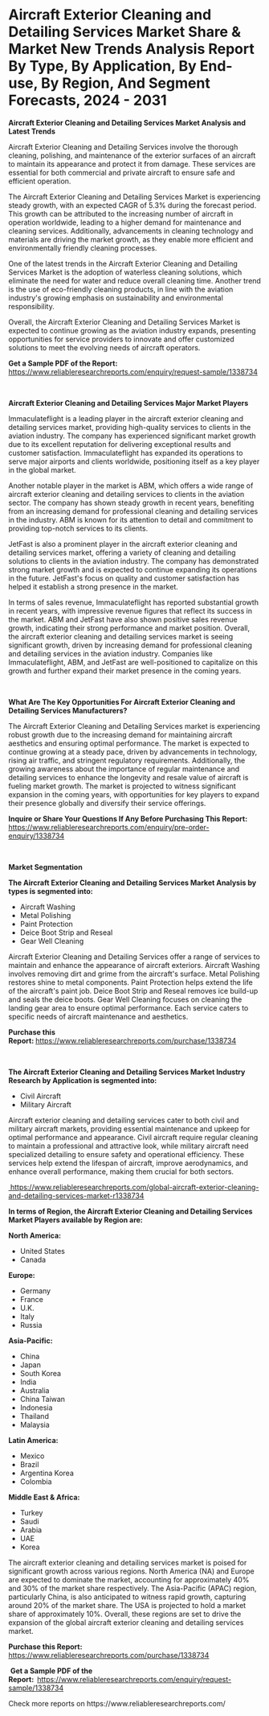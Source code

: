 <p><h1>Aircraft Exterior Cleaning and Detailing Services Market Share & Market New Trends Analysis Report By Type, By Application, By End-use, By Region, And Segment Forecasts, 2024 - 2031</h1></p><p><strong>Aircraft Exterior Cleaning and Detailing Services Market Analysis and Latest Trends</strong></p>
<p><p>Aircraft Exterior Cleaning and Detailing Services involve the thorough cleaning, polishing, and maintenance of the exterior surfaces of an aircraft to maintain its appearance and protect it from damage. These services are essential for both commercial and private aircraft to ensure safe and efficient operation.</p><p>The Aircraft Exterior Cleaning and Detailing Services Market is experiencing steady growth, with an expected CAGR of 5.3% during the forecast period. This growth can be attributed to the increasing number of aircraft in operation worldwide, leading to a higher demand for maintenance and cleaning services. Additionally, advancements in cleaning technology and materials are driving the market growth, as they enable more efficient and environmentally friendly cleaning processes.</p><p>One of the latest trends in the Aircraft Exterior Cleaning and Detailing Services Market is the adoption of waterless cleaning solutions, which eliminate the need for water and reduce overall cleaning time. Another trend is the use of eco-friendly cleaning products, in line with the aviation industry's growing emphasis on sustainability and environmental responsibility.</p><p>Overall, the Aircraft Exterior Cleaning and Detailing Services Market is expected to continue growing as the aviation industry expands, presenting opportunities for service providers to innovate and offer customized solutions to meet the evolving needs of aircraft operators.</p></p>
<p><strong>Get a Sample PDF of the Report:&nbsp;</strong> <a href="https://www.reliableresearchreports.com/enquiry/request-sample/1338734">https://www.reliableresearchreports.com/enquiry/request-sample/1338734</a></p>
<p>&nbsp;</p>
<p><strong>Aircraft Exterior Cleaning and Detailing Services Major Market Players</strong></p>
<p><p>Immaculateflight is a leading player in the aircraft exterior cleaning and detailing services market, providing high-quality services to clients in the aviation industry. The company has experienced significant market growth due to its excellent reputation for delivering exceptional results and customer satisfaction. Immaculateflight has expanded its operations to serve major airports and clients worldwide, positioning itself as a key player in the global market.</p><p>Another notable player in the market is ABM, which offers a wide range of aircraft exterior cleaning and detailing services to clients in the aviation sector. The company has shown steady growth in recent years, benefiting from an increasing demand for professional cleaning and detailing services in the industry. ABM is known for its attention to detail and commitment to providing top-notch services to its clients.</p><p>JetFast is also a prominent player in the aircraft exterior cleaning and detailing services market, offering a variety of cleaning and detailing solutions to clients in the aviation industry. The company has demonstrated strong market growth and is expected to continue expanding its operations in the future. JetFast's focus on quality and customer satisfaction has helped it establish a strong presence in the market.</p><p>In terms of sales revenue, Immaculateflight has reported substantial growth in recent years, with impressive revenue figures that reflect its success in the market. ABM and JetFast have also shown positive sales revenue growth, indicating their strong performance and market position. Overall, the aircraft exterior cleaning and detailing services market is seeing significant growth, driven by increasing demand for professional cleaning and detailing services in the aviation industry. Companies like Immaculateflight, ABM, and JetFast are well-positioned to capitalize on this growth and further expand their market presence in the coming years.</p></p>
<p>&nbsp;</p>
<p><strong>What Are The Key Opportunities For Aircraft Exterior Cleaning and Detailing Services Manufacturers?</strong></p>
<p><p>The Aircraft Exterior Cleaning and Detailing Services market is experiencing robust growth due to the increasing demand for maintaining aircraft aesthetics and ensuring optimal performance. The market is expected to continue growing at a steady pace, driven by advancements in technology, rising air traffic, and stringent regulatory requirements. Additionally, the growing awareness about the importance of regular maintenance and detailing services to enhance the longevity and resale value of aircraft is fueling market growth. The market is projected to witness significant expansion in the coming years, with opportunities for key players to expand their presence globally and diversify their service offerings.</p></p>
<p><strong>Inquire or Share Your Questions If Any Before Purchasing This Report:</strong> <a href="https://www.reliableresearchreports.com/enquiry/pre-order-enquiry/1338734">https://www.reliableresearchreports.com/enquiry/pre-order-enquiry/1338734</a></p>
<p>&nbsp;</p>
<p><strong>Market Segmentation</strong></p>
<p><strong>The Aircraft Exterior Cleaning and Detailing Services Market Analysis by types is segmented into:</strong></p>
<p><ul><li>Aircraft Washing</li><li>Metal Polishing</li><li>Paint Protection</li><li>Deice Boot Strip and Reseal</li><li>Gear Well Cleaning</li></ul></p>
<p><p>Aircraft Exterior Cleaning and Detailing Services offer a range of services to maintain and enhance the appearance of aircraft exteriors. Aircraft Washing involves removing dirt and grime from the aircraft's surface. Metal Polishing restores shine to metal components. Paint Protection helps extend the life of the aircraft's paint job. Deice Boot Strip and Reseal removes ice build-up and seals the deice boots. Gear Well Cleaning focuses on cleaning the landing gear area to ensure optimal performance. Each service caters to specific needs of aircraft maintenance and aesthetics.</p></p>
<p><strong>Purchase this Report:&nbsp;</strong><a href="https://www.reliableresearchreports.com/purchase/1338734">https://www.reliableresearchreports.com/purchase/1338734</a></p>
<p>&nbsp;</p>
<p><strong>The Aircraft Exterior Cleaning and Detailing Services Market Industry Research by Application is segmented into:</strong></p>
<p><ul><li>Civil Aircraft</li><li>Military Aircraft</li></ul></p>
<p><p>Aircraft exterior cleaning and detailing services cater to both civil and military aircraft markets, providing essential maintenance and upkeep for optimal performance and appearance. Civil aircraft require regular cleaning to maintain a professional and attractive look, while military aircraft need specialized detailing to ensure safety and operational efficiency. These services help extend the lifespan of aircraft, improve aerodynamics, and enhance overall performance, making them crucial for both sectors.</p></p>
<p><a href="https://www.reliableresearchreports.com/global-aircraft-exterior-cleaning-and-detailing-services-market-r1338734">&nbsp;https://www.reliableresearchreports.com/global-aircraft-exterior-cleaning-and-detailing-services-market-r1338734</a></p>
<p><strong>In terms of Region, the Aircraft Exterior Cleaning and Detailing Services Market Players available by Region are:</strong></p>
<p>
    <p> <strong> North America: </strong>
        <ul>
            <li>United States</li>
            <li>Canada</li>
        </ul>
        </p> 
    <p> <strong> Europe: </strong>
        <ul>
            <li>Germany</li>
            <li>France</li>
            <li>U.K.</li>
            <li>Italy</li>
            <li>Russia</li>
        </ul>
        </p> 
    <p> <strong> Asia-Pacific: </strong>
        <ul>
            <li>China</li>
            <li>Japan</li>
            <li>South Korea</li>
            <li>India</li>
            <li>Australia</li>
            <li>China Taiwan</li>
            <li>Indonesia</li>
            <li>Thailand</li>
            <li>Malaysia</li>
        </ul>
        </p> 
    <p> <strong> Latin America: </strong>
        <ul>
            <li>Mexico</li>
            <li>Brazil</li>
            <li>Argentina Korea</li>
            <li>Colombia</li>
        </ul>
        </p> 
    <p> <strong> Middle East & Africa: </strong>
        <ul>
            <li>Turkey</li>
            <li>Saudi</li>
            <li>Arabia</li>
            <li>UAE</li>
            <li>Korea</li>
        </ul>
    </p>
    </p>
<p><p>The aircraft exterior cleaning and detailing services market is poised for significant growth across various regions. North America (NA) and Europe are expected to dominate the market, accounting for approximately 40% and 30% of the market share respectively. The Asia-Pacific (APAC) region, particularly China, is also anticipated to witness rapid growth, capturing around 20% of the market share. The USA is projected to hold a market share of approximately 10%. Overall, these regions are set to drive the expansion of the global aircraft exterior cleaning and detailing services market.</p></p>
<p><strong>Purchase this Report: </strong><a href="https://www.reliableresearchreports.com/purchase/1338734">https://www.reliableresearchreports.com/purchase/1338734</a></p>
<p>&nbsp;<strong>Get a Sample PDF of the Report:&nbsp;&nbsp;</strong><a href="https://www.reliableresearchreports.com/enquiry/request-sample/1338734">https://www.reliableresearchreports.com/enquiry/request-sample/1338734</a></p>
<p><strong></strong></p>
<p>Check more reports on https://www.reliableresearchreports.com/</p>
